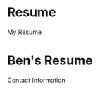 # Resume
My Resume

<!DOCTYPE html>
<html>
  <body>
    <h1>Ben's Resume</h1>
    <p> Contact Information</p>
  </body>
  </html>
